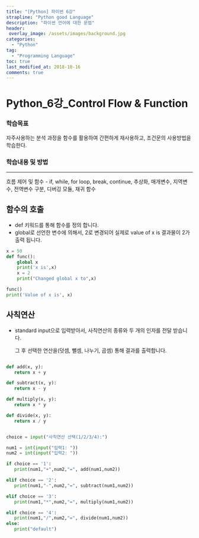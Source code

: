 ```yaml
---
title: "[Python] 파이썬 6강"
strapline: "Python good Language"
description: "파이썬 언어에 대한 문법"
header:
 overlay_image: /assets/images/background.jpg
categories:
  - "Python"
tag:
  - "Programming Language"
toc: true
last_modified_at: 2018-10-16
comments: true
---
```




# Python_6강_Control Flow & Function

### 학습목표

자주사용하는 분석 과정을 함수를 활용하여 간편하게 재사용하고, 조건문의 사용방법을 학습한다.



### 학습내용 및 방법

---
흐름 제어 및 함수 - if, while, for loop, break, continue, 추상화, 매개변수, 지역변수, 전역변수 구분, 디버깅 모듈, 재귀 함수



## 함수의 호출

- def 키워드를 통해 함수를 정의 합니다.  
- global로 선언한 변수에 의해서, 2로 변경되어 실제로 value of x is 결과물이 2가 출력 됩니다.

```python
x = 50
def func():
    global x
    print('x is',x)
    x = 2
    print("Changed global x to",x)

func()
print('Value of x is', x)
```



## 사칙연산

- standard input으로 입력받아서, 사칙연산의 종류와 두 개의 인자를 전달 받습니다.

  그 후 선택한 연산을(덧셈, 뺄셈, 나누기, 곱셈)  통해 결과를 출력합니다.

```python

def add(x, y):
   return x + y

def subtract(x, y):
   return x - y

def multiply(x, y):
   return x * y

def divide(x, y):
   return x / y


choice = input("사칙연산 선택(1/2/3/4):")

num1 = int(input("입력1: "))
num2 = int(input("입력2: "))

if choice == '1':
   print(num1,"+",num2,"=", add(num1,num2))

elif choice == '2':
   print(num1,"-",num2,"=", subtract(num1,num2))

elif choice == '3':
   print(num1,"*",num2,"=", multiply(num1,num2))

elif choice == '4':
   print(num1,"/",num2,"=", divide(num1,num2))
else:
   print("default")
```
